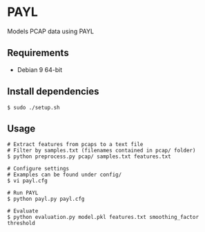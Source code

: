# PAYL
Models PCAP data using PAYL

## Requirements
  * Debian 9 64-bit

## Install dependencies
```
$ sudo ./setup.sh
```

## Usage
```
# Extract features from pcaps to a text file
# Filter by samples.txt (filenames contained in pcap/ folder)
$ python preprocess.py pcap/ samples.txt features.txt

# Configure settings
# Examples can be found under config/
$ vi payl.cfg

# Run PAYL
$ python payl.py payl.cfg

# Evaluate
$ python evaluation.py model.pkl features.txt smoothing_factor threshold
```
